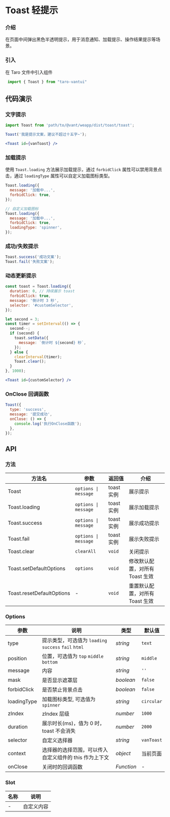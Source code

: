 # Toast 轻提示

### 介绍

在页面中间弹出黑色半透明提示，用于消息通知、加载提示、操作结果提示等场景。

### 引入

在 Taro 文件中引入组件

```js
 import { Toast } from "taro-vantui" 
```

## 代码演示

### 文字提示

```js
import Toast from 'path/to/@vant/weapp/dist/toast/toast';

Toast('我是提示文案，建议不超过十五字~');
```

```jsx
<Toast id={vanToast} /> 
```

### 加载提示

使用 `Toast.loading` 方法展示加载提示，通过 `forbidClick` 属性可以禁用背景点击，通过 `loadingType` 属性可以自定义加载图标类型。

```js
Toast.loading({
  message: '加载中...',
  forbidClick: true,
});

// 自定义加载图标
Toast.loading({
  message: '加载中...',
  forbidClick: true,
  loadingType: 'spinner',
});
```

### 成功/失败提示

```js
Toast.success('成功文案');
Toast.fail('失败文案');
```

### 动态更新提示

```js
const toast = Toast.loading({
  duration: 0, // 持续展示 toast
  forbidClick: true,
  message: '倒计时 3 秒',
  selector: '#customSelector',
});

let second = 3;
const timer = setInterval(() => {
  second--;
  if (second) {
    toast.setData({
      message: `倒计时 ${second} 秒`,
    });
  } else {
    clearInterval(timer);
    Toast.clear();
  }
}, 1000);
```

```jsx
<Toast id={customSelector} /> 
```

### OnClose 回调函数

```js
Toast({
  type: 'success',
  message: '提交成功',
  onClose: () => {
    console.log('执行OnClose函数');
  },
});
```

## API

### 方法

| 方法名 | 参数 | 返回值 | 介绍 |
| --- | --- | --- | --- |
| Toast | `options \| message` | toast 实例 | 展示提示 |
| Toast.loading | `options \| message` | toast 实例 | 展示加载提示 |
| Toast.success | `options \| message` | toast 实例 | 展示成功提示 |
| Toast.fail | `options \| message` | toast 实例 | 展示失败提示 |
| Toast.clear | `clearAll` | `void` | 关闭提示 |
| Toast.setDefaultOptions | `options` | `void` | 修改默认配置，对所有 Toast 生效 |
| Toast.resetDefaultOptions | - | `void` | 重置默认配置，对所有 Toast 生效 |

### Options

| 参数 | 说明 | 类型 | 默认值 |
| --- | --- | --- | --- |
| type | 提示类型，可选值为 `loading` `success` `fail` `html` | _string_ | `text` |
| position | 位置，可选值为 `top` `middle` `bottom` | _string_ | `middle` |
| message | 内容 | _string_ | `''` |
| mask | 是否显示遮罩层 | _boolean_ | `false` |
| forbidClick | 是否禁止背景点击 | _boolean_ | `false` |
| loadingType | 加载图标类型, 可选值为 `spinner` | _string_ | `circular` |
| zIndex | zIndex 层级 | _number_ | `1000` |
| duration | 展示时长(ms)，值为 0 时，toast 不会消失 | _number_ | `2000` |
| selector | 自定义选择器 | _string_ | `vanToast` |
| context | 选择器的选择范围，可以传入自定义组件的 this 作为上下文 | _object_ | 当前页面 |
| onClose | 关闭时的回调函数 | _Function_ | - |

### Slot

| 名称 | 说明       |
| ---- | ---------- |
| -    | 自定义内容 |
